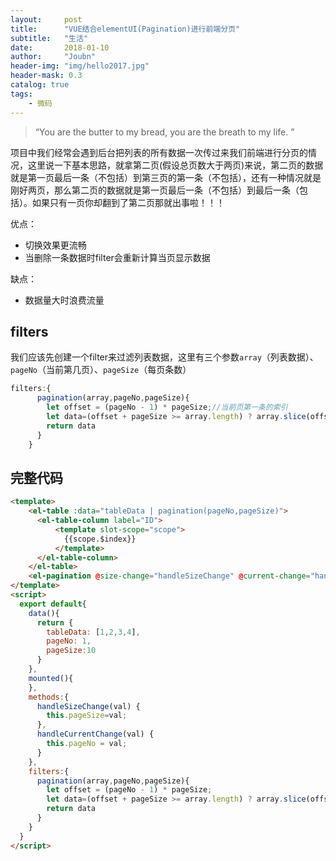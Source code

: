 ```yaml
---
layout:     post
title:      "VUE结合elementUI(Pagination)进行前端分页"
subtitle:   "生活"
date:       2018-01-10
author:     "Joubn"
header-img: "img/hello2017.jpg"
header-mask: 0.3
catalog: true
tags:
    - 微码
---
```


> “You are the butter to my bread, you are the breath to my life. ”

项目中我们经常会遇到后台把列表的所有数据一次传过来我们前端进行分页的情况，这里说一下基本思路，就拿第二页(假设总页数大于两页)来说，第二页的数据就是第一页最后一条（不包括）到第三页的第一条（不包括），还有一种情况就是刚好两页，那么第二页的数据就是第一页最后一条（不包括）到最后一条（包括）。如果只有一页你却翻到了第二页那就出事啦！！！

优点：
- 切换效果更流畅
- 当删除一条数据时filter会重新计算当页显示数据

缺点：
- 数据量大时浪费流量

## filters
我们应该先创建一个filter来过滤列表数据，这里有三个参数`array`（列表数据）、`pageNo`（当前第几页）、`pageSize`（每页条数）

```js
filters:{
      pagination(array,pageNo,pageSize){
        let offset = (pageNo - 1) * pageSize;//当前页第一条的索引
        let data=(offset + pageSize >= array.length) ? array.slice(offset, array.length) : array.slice(offset, offset + pageSize);
        return data
      }
    }
```

## 完整代码

```html
<template>
    <el-table :data="tableData | pagination(pageNo,pageSize)">
      <el-table-column label="ID">
          <template slot-scope="scope">
            {{scope.$index}}  
          </template>
      </el-table-column>
    </el-table>
    <el-pagination @size-change="handleSizeChange" @current-change="handleCurrentChange" :current-page="pageNo" :page-size="pageSize" layout=" prev, pager, next, sizes, jumper" :total="tableData.length"></el-pagination>
</template>
<script>
  export default{
    data(){
      return {
        tableData: [1,2,3,4],
        pageNo: 1,
        pageSize:10
      }
    },
    mounted(){
    },
    methods:{
      handleSizeChange(val) {
        this.pageSize=val;
      },
      handleCurrentChange(val) {
        this.pageNo = val;
      }
    },
    filters:{
      pagination(array,pageNo,pageSize){
        let offset = (pageNo - 1) * pageSize;
        let data=(offset + pageSize >= array.length) ? array.slice(offset, array.length) : array.slice(offset, offset + pageSize);
        return data
      }
    }
  }
</script>
```




